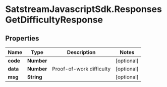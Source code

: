 # SatstreamJavascriptSdk.ResponsesGetDifficultyResponse

## Properties
Name | Type | Description | Notes
------------ | ------------- | ------------- | -------------
**code** | **Number** |  | [optional] 
**data** | **Number** | Proof-of-work difficulty | [optional] 
**msg** | **String** |  | [optional] 
